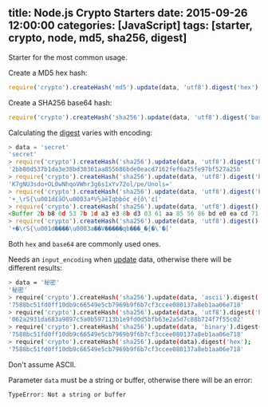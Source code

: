 title: Node.js Crypto Starters
date: 2015-09-26 12:00:00
categories: [JavaScript]
tags: [starter, crypto, node, md5, sha256, digest]
---

Starter for the most common usage.

Create a MD5 hex hash:

```js
require('crypto').createHash('md5').update(data, 'utf8').digest('hex');
```

Create a SHA256 base64 hash:

```js
require('crypto').createHash('sha256').update(data, 'utf8').digest('base64');
```

Calculating the [digest] varies with encoding:

```js
> data = 'secret'
'secret'
> require('crypto').createHash('sha256').update(data, 'utf8').digest('hex');
'2bb80d537b1da3e38bd30361aa855686bde0eacd7162fef6a25fe97bf527a25b'
> require('crypto').createHash('sha256').update(data, 'utf8').digest('base64');
'K7gNU3sdo+OL0wNhqoVWhr3g6s1xYv72ol/pe/Unols='
> require('crypto').createHash('sha256').update(data, 'utf8').digest('binary');
'+¸\rS{\u001d£ãÓ\u0003aªV½àêÍqbþö¢_é{õ\'¢['
> require('crypto').createHash('sha256').update(data, 'utf8').digest();
<Buffer 2b b8 0d 53 7b 1d a3 e3 8b d3 03 61 aa 85 56 86 bd e0 ea cd 71 62 fe f6 a2 5f e9 7b f5 27 a2 5b>
> require('crypto').createHash('sha256').update(data, 'utf8').digest().toString();
'+�\rS{\u001d����\u0003a��V�����qb���_�{�\'�['
```

Both `hex` and `base64` are commonly used ones.

Needs an `input_encoding` when [update] data, otherwise there will be different results:

```sh
> data = '秘密'
'秘密'
> require('crypto').createHash('sha256').update(data, 'ascii').digest('hex');
'7588bc51fd0ff10db9c66549e5cb7969b9f6b7cf3ccee080137a8eb1aa06e718'
> require('crypto').createHash('sha256').update(data, 'utf8').digest('hex');
'062a2931da683a9897c5a0b597113b1e9fd0d5bfb63e2a5d7c88b724f7f55c02'
> require('crypto').createHash('sha256').update(data, 'binary').digest('hex');
'7588bc51fd0ff10db9c66549e5cb7969b9f6b7cf3ccee080137a8eb1aa06e718'
> require('crypto').createHash('sha256').update(data).digest('hex');
'7588bc51fd0ff10db9c66549e5cb7969b9f6b7cf3ccee080137a8eb1aa06e718'
```

Don't assume ASCII.

Parameter `data` must be a string or buffer, otherwise there will be an error:

```sh
TypeError: Not a string or buffer
```

[digest]: https://nodejs.org/api/crypto.html#crypto_hash_digest_encoding
[update]: https://nodejs.org/api/crypto.html#crypto_hash_update_data_input_encoding
